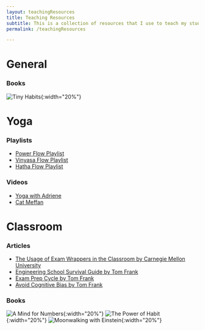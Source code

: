 ```yaml
---
layout: teachingResources
title: Teaching Resources
subtitle: This is a collection of resources that I use to teach my students
permalink: /teachingResources

---
```

# General
### Books
![Tiny Habits](https://images-na.ssl-images-amazon.com/images/I/71Q+JZgWhBL.jpg){:width="20%"}

# Yoga
### Playlists
* [Power Flow Playlist]()
* [Vinyasa Flow Playlist]()
* [Hatha Flow Playlist]()

### Videos
* [Yoga with Adriene](https://www.youtube.com/user/yogawithadriene)
* [Cat Meffan](https://www.youtube.com/channel/UCVrWHW_xYpDnr3p3OR4KYGw)


# Classroom
### Articles
* [The Usage of Exam Wrappers in the Classroom by Carnegie Mellon University](https://www.cmu.edu/teaching/designteach/teach/examwrappers/)
* [Engineering School Survival Guide by Tom Frank](https://collegeinfogeek.com/engineering-school-survival-guide/)
* [Exam Prep Cycle by Tom Frank](https://collegeinfogeek.com/exam-prep-cycle/)
* [Avoid Cognitive Bias by Tom Frank](https://collegeinfogeek.com/avoid-cognitive-biases/)

### Books
![A Mind for Numbers](https://camo.githubusercontent.com/b9eb9f52d2419297ec91fd5e77a4b829f031f90a/68747470733a2f2f696d616765732d6e612e73736c2d696d616765732d616d617a6f6e2e636f6d2f696d616765732f492f34316a4f7655512b64684c2e6a7067){:width="20%"}
![The Power of Habit](https://camo.githubusercontent.com/62cd62183e4fedfeb7d0a7114e73c86c22a815e5/68747470733a2f2f696d616765732d6e612e73736c2d696d616765732d616d617a6f6e2e636f6d2f696d616765732f492f3531374677463439762532424c2e5f53583332325f424f312c3230342c3230332c3230305f2e6a7067){:width="20%"}
![Moonwalking with Einstein](https://camo.githubusercontent.com/04f3b8dc3ff900ebededaebb232865abaacf8b40/68747470733a2f2f696d616765732d6e612e73736c2d696d616765732d616d617a6f6e2e636f6d2f696d616765732f492f343174337972626f6e584c2e5f53583332345f424f312c3230342c3230332c3230305f2e6a7067){:width="20%"}
